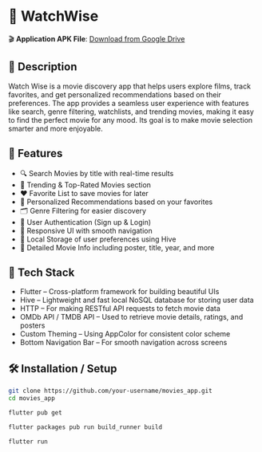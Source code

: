 # 📱 WatchWise

🎬 **Application APK File**: [Download from Google Drive](https://drive.google.com/drive/folders/1dlSG_pXcROeynIG0tAfarSpxftr0uOLb)

## 📝 Description
Watch Wise is a movie discovery app that helps users explore films, track favorites, and get personalized recommendations based on their preferences. The app provides a seamless user experience with features like search, genre filtering, watchlists, and trending movies, making it easy to find the perfect movie for any mood. Its goal is to make movie selection smarter and more enjoyable.

## 🚀 Features
- 🔍 Search Movies by title with real-time results
- 🌟 Trending & Top-Rated Movies section
- ❤️ Favorite List to save movies for later
- 🎯 Personalized Recommendations based on your favorites
- 🗂️ Genre Filtering for easier discovery
- 🔐 User Authentication (Sign up & Login)
- 📱 Responsive UI with smooth navigation
- 📂 Local Storage of user preferences using Hive
- 📄 Detailed Movie Info including poster, title, year, and more

## 🧰 Tech Stack
- Flutter – Cross-platform framework for building beautiful UIs
- Hive – Lightweight and fast local NoSQL database for storing user data
- HTTP – For making RESTful API requests to fetch movie data
- OMDb API / TMDB API – Used to retrieve movie details, ratings, and posters
- Custom Theming – Using AppColor for consistent color scheme
- Bottom Navigation Bar – For smooth navigation across screens



## 🛠️ Installation / Setup

```bash
git clone https://github.com/your-username/movies_app.git
cd movies_app

flutter pub get

flutter packages pub run build_runner build

flutter run
